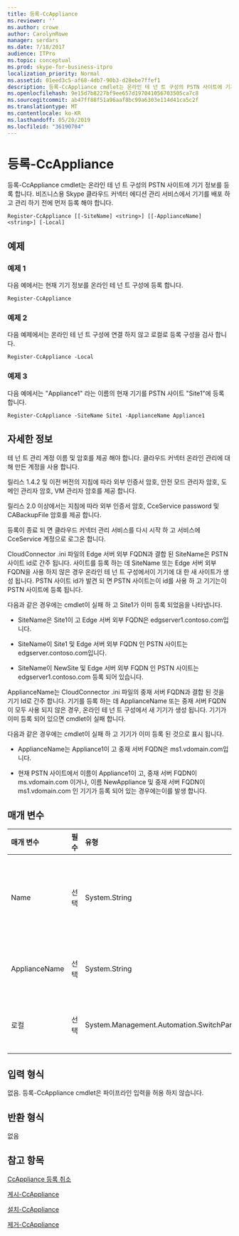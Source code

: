 ```yaml
---
title: 등록-CcAppliance
ms.reviewer: ''
ms.author: crowe
author: CarolynRowe
manager: serdars
ms.date: 7/18/2017
audience: ITPro
ms.topic: conceptual
ms.prod: skype-for-business-itpro
localization_priority: Normal
ms.assetid: 01eed3c5-af68-4db7-90b3-d28ebe7ffef1
description: 등록-CcAppliance cmdlet는 온라인 테 넌 트 구성의 PSTN 사이트에 기기 정보를 등록 합니다. 비즈니스용 Skype 클라우드 커넥터 에디션 관리 서비스에서 기기를 배포 하 고 관리 하기 전에 먼저 등록 해야 합니다.
ms.openlocfilehash: 9e15d7b8227bf9ee657d197041056703505ca7c8
ms.sourcegitcommit: ab47ff88f51a96aaf8bc99a6303e114d41ca5c2f
ms.translationtype: MT
ms.contentlocale: ko-KR
ms.lasthandoff: 05/20/2019
ms.locfileid: "36190704"
---
```

# <a name="register-ccappliance"></a>등록-CcAppliance
 
등록-CcAppliance cmdlet는 온라인 테 넌 트 구성의 PSTN 사이트에 기기 정보를 등록 합니다. 비즈니스용 Skype 클라우드 커넥터 에디션 관리 서비스에서 기기를 배포 하 고 관리 하기 전에 먼저 등록 해야 합니다.
  
```
Register-CcAppliance [[-SiteName] <string>] [[-ApplianceName] <string>] [-Local]
```

## <a name="examples"></a>예제
<a name="Examples"> </a>

### <a name="example-1"></a>예제 1

다음 예에서는 현재 기기 정보를 온라인 테 넌 트 구성에 등록 합니다.
  
```
Register-CcAppliance
```

### <a name="example-2"></a>예제 2

다음 예제에서는 온라인 테 넌 트 구성에 연결 하지 않고 로컬로 등록 구성을 검사 합니다.
  
```
Register-CcAppliance -Local
```

### <a name="example-3"></a>예제 3

다음 예에서는 "Appliance1" 라는 이름의 현재 기기를 PSTN 사이트 "Site1"에 등록 합니다.
  
```
Register-CcAppliance -SiteName Site1 -ApplianceName Appliance1
```

## <a name="detailed-description"></a>자세한 정보
<a name="DetailedDescription"> </a>

테 넌 트 관리 계정 이름 및 암호를 제공 해야 합니다. 클라우드 커넥터 온라인 관리에 대해 만든 계정을 사용 합니다. 
  
릴리스 1.4.2 및 이전 버전의 지침에 따라 외부 인증서 암호, 안전 모드 관리자 암호, 도메인 관리자 암호, VM 관리자 암호를 제공 합니다. 
  
릴리스 2.0 이상에서는 지침에 따라 외부 인증서 암호, CceService password 및 CABackupFile 암호를 제공 합니다.
  
등록이 종료 되 면 클라우드 커넥터 관리 서비스를 다시 시작 하 고 서비스에 CceService 계정으로 로그온 합니다.
  
CloudConnector .ini 파일의 Edge 서버 외부 FQDN과 결합 된 SiteName은 PSTN 사이트 id로 간주 됩니다. 사이트를 등록 하는 데 SiteName 또는 Edge 서버 외부 FQDN을 사용 하지 않은 경우 온라인 테 넌 트 구성에서이 기기에 대 한 새 사이트가 생성 됩니다. PSTN 사이트 id가 발견 되 면 PSTN 사이트는이 id를 사용 하 고 기기는이 PSTN 사이트에 등록 됩니다. 
  
다음과 같은 경우에는 cmdlet이 실패 하 고 Site1가 이미 등록 되었음을 나타냅니다. 
  
- SiteName은 Site1이 고 Edge 서버 외부 FQDN은 edgserver1.contoso.com입니다. 
    
- SiteName이 Site1 및 Edge 서버 외부 FQDN 인 PSTN 사이트는 edgserver.contoso.com입니다.
    
- SiteName이 NewSite 및 Edge 서버 외부 FQDN 인 PSTN 사이트는 edgserver1.contoso.com 등록 되어 있습니다. 
    
ApplianceName는 CloudConnector .ini 파일의 중재 서버 FQDN과 결합 된 것을 기기 Id로 간주 합니다. 기기를 등록 하는 데 ApplianceName 또는 중재 서버 FQDN이 모두 사용 되지 않은 경우, 온라인 테 넌 트 구성에서 새 기기가 생성 됩니다. 기기가 이미 등록 되어 있으면 cmdlet이 실패 합니다.
  
다음과 같은 경우에는 cmdlet이 실패 하 고 기기가 이미 등록 된 것으로 표시 됩니다. 
  
- ApplianceName는 Appliance1이 고 중재 서버 FQDN은 ms1.vdomain.com입니다.
    
- 현재 PSTN 사이트에서 이름이 Appliance1이 고, 중재 서버 FQDN이 ms.vdomain.com 이거나, 이름 NewAppliance 및 중재 서버 FQDN이 ms1.vdomain.com 인 기기가 등록 되어 있는 경우에는이를 발생 합니다.
    
## <a name="parameters"></a>매개 변수
<a name="DetailedDescription"> </a>

|**매개 변수**|**필수**|**유형**|**설명**|
|:-----|:-----|:-----|:-----|
|Name  <br/> |선택  <br/> |System.String  <br/> |기기가 등록 된 PSTN 사이트 이름입니다. 기본값은 CloudConnector .ini 파일의 SiteName 값입니다.  <br/> |
|ApplianceName  <br/> |선택  <br/> |System.String  <br/> |현재 기기의 이름입니다. Default 값은 호스트 서버의 컴퓨터 이름입니다.  <br/> |
|로컬  <br/> |선택  <br/> |System.Management.Automation.SwitchParameter  <br/> |온라인 테 넌 트 구성에 연결 하지 않고 로컬에서 등록을 위한 구성을 확인 합니다.  <br/> |
   
## <a name="input-types"></a>입력 형식
<a name="InputTypes"> </a>

없음. 등록-CcAppliance cmdlet은 파이프라인 입력을 허용 하지 않습니다.
  
## <a name="return-types"></a>반환 형식
<a name="ReturnTypes"> </a>

없음
  
## <a name="see-also"></a>참고 항목
<a name="ReturnTypes"> </a>

[CcAppliance 등록 취소](unregister-ccappliance.md)
  
[게시-CcAppliance](publish-ccappliance.md)
  
[설치-CcAppliance](install-ccappliance.md)
  
[제거-CcAppliance](uninstall-ccappliance.md)
  

